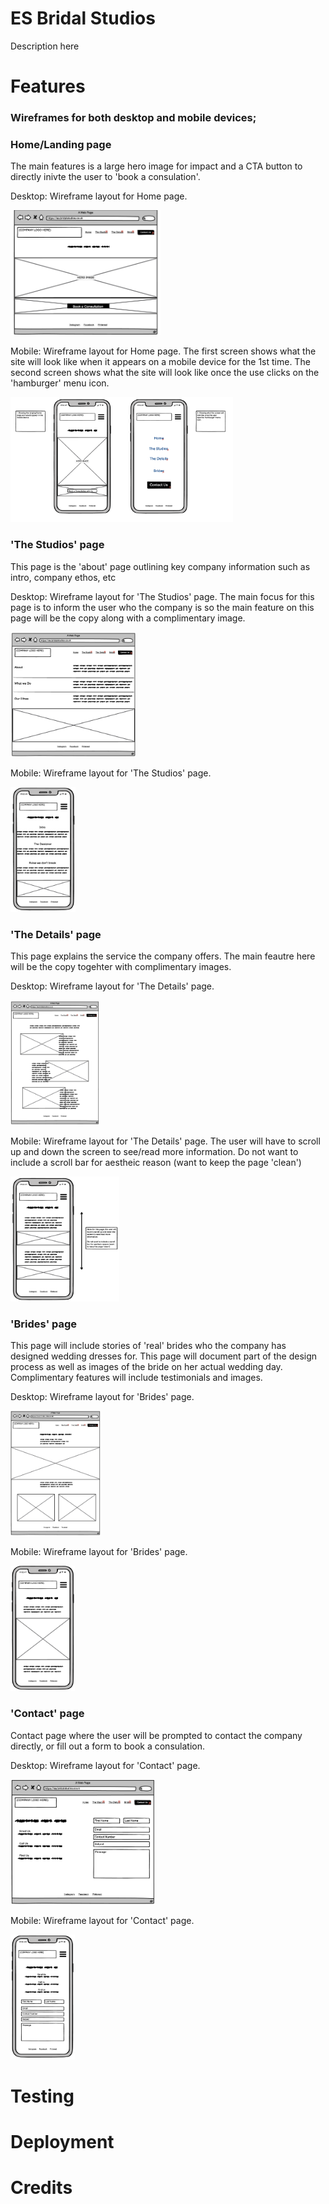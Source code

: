 # ES Bridal Studios 

Description here 

# Features

### Wireframes for both desktop and mobile devices;

### Home/Landing page 

The main features is a large hero image for impact and a CTA button to directly inivte the user to 'book a consulation'. 

Desktop: Wireframe layout for Home page.

<img src="assets/wireframes/home-page-desktop.png" height="200">

Mobile: Wireframe layout for Home page. The first screen shows what the site will look like when it appears on a mobile device for the 1st time. The second screen shows what the site will look like once the use clicks on the 'hamburger' menu icon.

<img src="assets/wireframes/home-page-mobile.png" height="200">

### 'The Studios' page 

This page is the 'about' page outlining key company information such as intro, company ethos, etc

Desktop: Wireframe layout for 'The Studios' page. The main focus for this page is to inform the user who the company is so the main feature on this page will be the copy along with a complimentary image. 

<img src="assets/wireframes/the-studios-desktop.png" height="200">

Mobile: Wireframe layout for 'The Studios' page.

<img src="assets/wireframes/the-studios-mobile.png" height="200">

### 'The Details' page 

This page explains the service the company offers. The main feautre here will be the copy togehter with complimentary images. 

Desktop: Wireframe layout for 'The Details' page.

<img src="assets/wireframes/the-details-desktop.png" height="200">

Mobile: Wireframe layout for 'The Details' page. The user will have to scroll up and down the screen to see/read more information.  Do not want to include a scroll bar for aestheic reason (want to keep the page 'clean')

<img src="assets/wireframes/the-details-mobile.png" height="200">

### 'Brides' page 

This page will include stories of 'real' brides who the company has designed wedding dresses for. This page will document part of the design process as well as images of the bride on her actual wedding day. Complimentary features will include testimonials and images. 

Desktop: Wireframe layout for 'Brides' page.

<img src="assets/wireframes/brides-desktop.png" height="200">

Mobile: Wireframe layout for 'Brides' page.

<img src="assets/images/brides-mobile.png" height="200">

### 'Contact' page 

Contact page where the user will be prompted to contact the company directly, or fill out a form to book a consulation. 

Desktop: Wireframe layout for 'Contact' page.

<img src="assets/wireframes/contact-desktop.png" height="200">

Mobile: Wireframe layout for 'Contact' page.

<img src="assets/wireframes/contact-mobile.png" height="200">

# Testing 

# Deployment 

# Credits 
